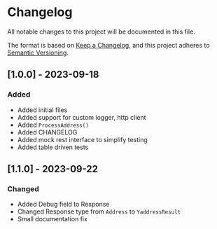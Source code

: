 # Changelog
All notable changes to this project will be documented in this file.

The format is based on [Keep a Changelog](https://keepachangelog.com/en/1.0.0/),
and this project adheres to [Semantic Versioning](https://semver.org/spec/v2.0.0.html).

## [1.0.0] - 2023-09-18
### Added
* Added initial files
* Added support for custom logger, http client
* Added `ProcessAddress()`
* Added CHANGELOG
* Added mock rest interface to simplify testing
* Added table driven tests

## [1.1.0] - 2023-09-22
### Changed
* Added Debug field to Response
* Changed Response type from `Address` to `YaddressResult`
* Small documentation fix